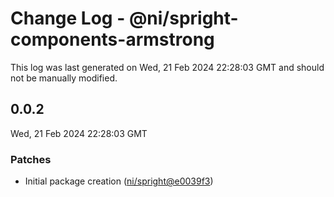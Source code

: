 # Change Log - @ni/spright-components-armstrong

This log was last generated on Wed, 21 Feb 2024 22:28:03 GMT and should not be manually modified.

<!-- Start content -->

## 0.0.2

Wed, 21 Feb 2024 22:28:03 GMT

### Patches

- Initial package creation ([ni/spright@e0039f3](https://github.com/ni/spright/commit/e0039f3ead8df48aa482322b68ea0adaecfb82fb))
